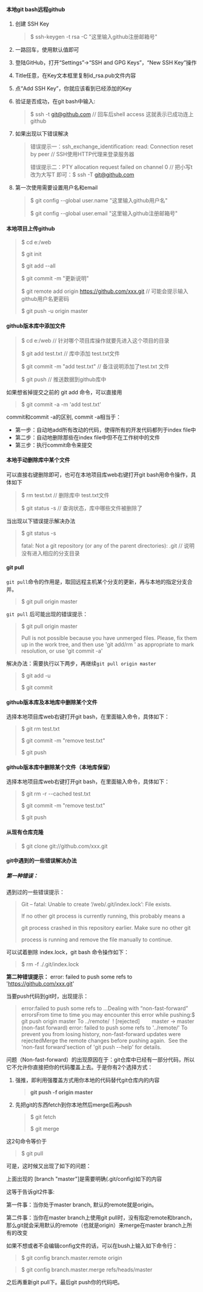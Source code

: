 #### 本地git bash远程github

1. 创建 SSH Key

   > $ ssh-keygen -t rsa -C "这里输入github注册邮箱号"

2. 一路回车，使用默认值即可

3. 登陆GitHub，打开“Settings”->“SSH and GPG Keys”，“New SSH Key”操作

4. Title任意，在Key文本框里复制id_rsa.pub文件内容

5. 点“Add SSH Key”，你就应该看到已经添加的Key

6. 验证是否成功，在git bash中输入:

   > $ ssh -t git@github.com  // 回车后shell access 这就表示已成功连上github
   >

7. 如果出现以下错误解决

   > 错误提示一：ssh_exchange_identification: read: Connection reset by peer  // SSH使用HTTP代理来登录服务器
   >
   > 错误提示二：PTY allocation request failed on channel 0  // 把小写t 改为大写T 即可：$ ssh -T git@github.com   

8. 第一次使用需要设置用户名和email

   > $ git config --global user.name "这里输入github用户名"
   >
   > $ git config --global user.email "这里输入github注册邮箱号"



#### 本地项目上传github

> $ cd e:/web
>
> $ git init
>
> $ git add --all
>
> $ git commit -m "更新说明"
>
> $ git remote add origin https://github.com/xxx.git   // 可能会提示输入github用户名更密码
>
> $ git push -u origin master

#### github版本库中添加文件

> $ cd e:/web   // 针对哪个项目库操作就要先进入这个项目的目录
>
> $ git add test.txt  // 库中添加 test.txt文件
>
> $ git commit -m "add test.txt"  // 备注说明添加了test.txt 文件
>
> $ git push  // 推送数据到github库中

如果想省掉提交之前的 git add 命令，可以直接用

> $ git commit -a -m 'add test.txt'

commit和commit -a的区别, commit -a相当于：

- 第一步：自动地add所有改动的代码，使得所有的开发代码都列于index file中
- 第二步：自动地删除那些在index file中但不在工作树中的文件
- 第三步：执行commit命令来提交

#### 本地手动删除库中某个文件

可以直接右键删除即可，也可在本地项目库web右键打开git bash用命令操作，具体如下

> $ rm test.txt   // 删除库中 test.txt文件
>
> $ git status -s  // 查询状态，库中哪些文件被删除了

当出现以下错误提示解决办法

> $ git status -s
>
> fatal: Not a git repository (or any of the parent directories): .git   // 说明没有进入相应的分支目录

#### git pull

`git pull`命令的作用是，取回远程主机某个分支的更新，再与本地的指定分支合并。

> $ git pull origin master

`git pull` 后可能出现的错误提示：

> $ git pull origin master
>
> Pull is not possible because you have unmerged files.
> Please, fix them up in the work tree, and then use 'git add/rm <file>'
> as appropriate to mark resolution, or use 'git commit -a'

解决办法：需要执行以下两步，再继续`git pull origin master`

> $ git add -u
>
> $ git commit

#### github版本库及本地库中删除某个文件

选择本地项目库web右键打开git bash，在里面输入命令，具体如下：

> $ git rm test.txt
>
> $ git commit -m "remove test.txt"
>
> $ git push

#### github版本库中删除某个文件（本地库保留）

选择本地项目库web右键打开git bash，在里面输入命令，具体如下：

> $ git rm -r --cached test.txt
>
> $ git commit -m "remove test.txt"
>
> $ git push

#### 从现有仓库克隆

> $ git clone git://github.com/xxx.git

#### git中遇到的一些错误解决办法

##### 第一种错误：

遇到过的一些错误提示：

   > Git – fatal: Unable to create ‘/web/.git/index.lock’: File exists.
   >
   > If no other git process is currently running, this probably means a
   >
   > git process crashed in this repository earlier. Make sure no other git
   >
   > process is running and remove the file manually to continue.

可以试着删除 index.lock，git bash 命令操作如下：

   > $ rm -f ./.git/index.lock



**第二种错误提示：** error: failed to push some refs to 'https://github.com/xxx.git'

当要push代码到git时，出现提示：

> error:failed to push some refs to ...Dealing with “non-fast-forward” errorsFrom time to time you may encounter this error while pushing:$ git push origin master To ../remote/  ! [rejected]        master -> master (non-fast forward) error: failed to push some refs to '../remote/' To prevent you from losing history, non-fast-forward updates were rejectedMerge the remote changes before pushing again.  See the 'non-fast forward'section of 'git push --help' for details.

问题（Non-fast-forward）的出现原因在于：git仓库中已经有一部分代码，所以它不允许你直接把你的代码覆盖上去。于是你有2个选择方式：

1. 强推，即利用强覆盖方式用你本地的代码替代git仓库内的内容

   > **git push -f origin master**



2. 先把git的东西fetch到你本地然后merge后再push

   > $ git fetch
   >
   > $ git merge

这2句命令等价于

> $ git pull 

可是，这时候又出现了如下的问题：

上面出现的 [branch "master"]是需要明确(.git/config)如下的内容

这等于告诉git2件事:

第一件事：当你处于master branch, 默认的remote就是origin。

第二件事：当你在master branch上使用git pull时，没有指定remote和branch，那么git就会采用默认的remote（也就是origin）来merge在master branch上所有的改变

如果不想或者不会编辑config文件的话，可以在bush上输入如下命令行：

> $ git config branch.master.remote origin 

> $ git config branch.master.merge refs/heads/master 

之后再重新git pull下。最后git push你的代码吧。